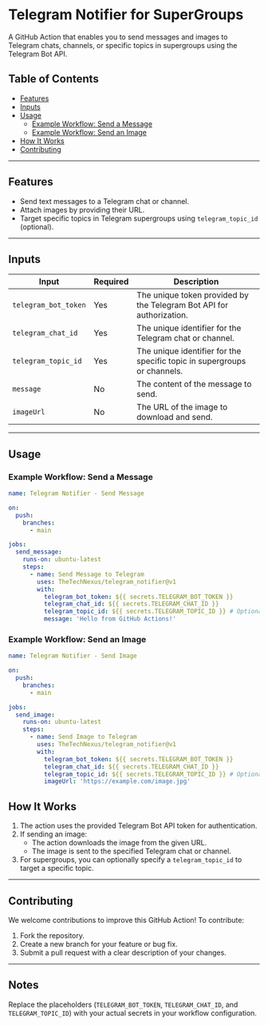 # Telegram Notifier for SuperGroups

A GitHub Action that enables you to send messages and images to Telegram chats, channels, or specific topics in supergroups using the Telegram Bot API.

## Table of Contents

- [Features](#features)
- [Inputs](#inputs)
- [Usage](#usage)
    - [Example Workflow: Send a Message](#example-workflow-send-a-message)
    - [Example Workflow: Send an Image](#example-workflow-send-an-image)
- [How It Works](#how-it-works)
- [Contributing](#contributing)

---

## Features

- Send text messages to a Telegram chat or channel.
- Attach images by providing their URL.
- Target specific topics in Telegram supergroups using `telegram_topic_id` (optional).

---

## Inputs

| Input               | Required | Description                                                                 |
|---------------------|----------|-----------------------------------------------------------------------------|
| `telegram_bot_token` | Yes      | The unique token provided by the Telegram Bot API for authorization.       |
| `telegram_chat_id`   | Yes      | The unique identifier for the Telegram chat or channel.                    |
| `telegram_topic_id`  | Yes       | The unique identifier for the specific topic in supergroups or channels.   |
| `message`            | No       | The content of the message to send.                                        |
| `imageUrl`           | No       | The URL of the image to download and send.                                 |

---

## Usage

### Example Workflow: Send a Message

```yaml
name: Telegram Notifier - Send Message

on:
  push:
    branches:
      - main

jobs:
  send_message:
    runs-on: ubuntu-latest
    steps:
      - name: Send Message to Telegram
        uses: TheTechNexus/telegram_notifier@v1
        with:
          telegram_bot_token: ${{ secrets.TELEGRAM_BOT_TOKEN }}
          telegram_chat_id: ${{ secrets.TELEGRAM_CHAT_ID }}
          telegram_topic_id: ${{ secrets.TELEGRAM_TOPIC_ID }} # Optional
          message: 'Hello from GitHub Actions!'
```

### Example Workflow: Send an Image

```yaml
name: Telegram Notifier - Send Image

on:
  push:
    branches:
      - main

jobs:
  send_image:
    runs-on: ubuntu-latest
    steps:
      - name: Send Image to Telegram
        uses: TheTechNexus/telegram_notifier@v1
        with:
          telegram_bot_token: ${{ secrets.TELEGRAM_BOT_TOKEN }}
          telegram_chat_id: ${{ secrets.TELEGRAM_CHAT_ID }}
          telegram_topic_id: ${{ secrets.TELEGRAM_TOPIC_ID }} # Optional
          imageUrl: 'https://example.com/image.jpg'
```
## How It Works

1. The action uses the provided Telegram Bot API token for authentication.
2. If sending an image:
    - The action downloads the image from the given URL.
    - The image is sent to the specified Telegram chat or channel.
3. For supergroups, you can optionally specify a `telegram_topic_id` to target a specific topic.

---

## Contributing

We welcome contributions to improve this GitHub Action! To contribute:

1. Fork the repository.
2. Create a new branch for your feature or bug fix.
3. Submit a pull request with a clear description of your changes.

---

## Notes

Replace the placeholders (`TELEGRAM_BOT_TOKEN`, `TELEGRAM_CHAT_ID`, and `TELEGRAM_TOPIC_ID`) with your actual secrets in your workflow configuration.